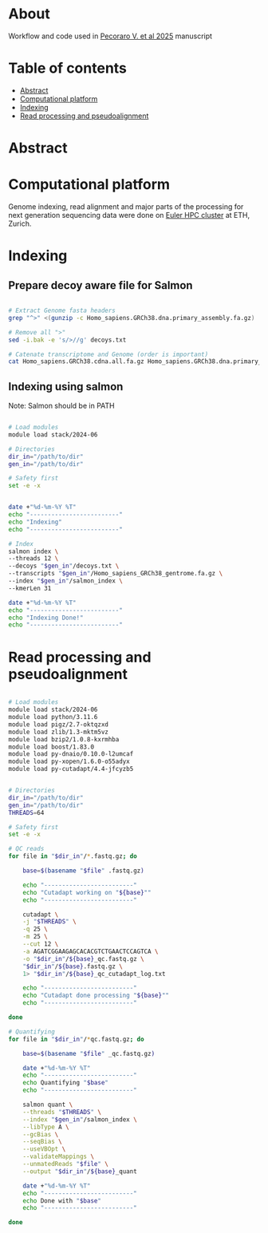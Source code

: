 # About
Workflow and code used in [Pecoraro V. et al 2025]() manuscript

# Table of contents

- [Abstract](#Abstract)
- [Computational platform](#Computational-platform)
- [Indexing](#Indexing)
- [Read processing and pseudoalignment](#Read-processing-and-pseudoalignment)

# Abstract

# Computational platform
Genome indexing, read alignment and major parts of the processing for next generation sequencing data were done on [Euler HPC cluster](https://scicomp.ethz.ch/wiki/Euler) at ETH, Zurich.

# Indexing

## Prepare decoy aware file for Salmon

```bash

# Extract Genome fasta headers
grep "^>" <(gunzip -c Homo_sapiens.GRCh38.dna.primary_assembly.fa.gz) | cut -d " " -f 1 > decoys.txt

# Remove all ">"
sed -i.bak -e 's/>//g' decoys.txt

# Catenate transcriptome and Genome (order is important)
cat Homo_sapiens.GRCh38.cdna.all.fa.gz Homo_sapiens.GRCh38.dna.primary_assembly.fa.gz > Homo_sapiens_GRCh38_gentrome.fa.gz

```

## Indexing using salmon

Note: Salmon should be in PATH

```bash

# Load modules
module load stack/2024-06

# Directories
dir_in="/path/to/dir"
gen_in="/path/to/dir"

# Safety first
set -e -x


date +"%d-%m-%Y %T"
echo "-------------------------"
echo "Indexing"
echo "-------------------------"

# Index
salmon index \
--threads 12 \
--decoys "$gen_in"/decoys.txt \
--transcripts "$gen_in"/Homo_sapiens_GRCh38_gentrome.fa.gz \
--index "$gen_in"/salmon_index \
--kmerLen 31

date +"%d-%m-%Y %T"
echo "-------------------------"
echo "Indexing Done!"
echo "-------------------------"

```

# Read processing and pseudoalignment

```bash

# Load modules
module load stack/2024-06
module load python/3.11.6
module load pigz/2.7-oktqzxd
module load zlib/1.3-mktm5vz
module load bzip2/1.0.8-kxrmhba
module load boost/1.83.0
module load py-dnaio/0.10.0-l2umcaf
module load py-xopen/1.6.0-o55adyx
module load py-cutadapt/4.4-jfcyzb5


# Directories
dir_in="/path/to/dir"
gen_in="/path/to/dir"
THREADS=64  

# Safety first
set -e -x

# QC reads
for file in "$dir_in"/*.fastq.gz; do

    base=$(basename "$file" .fastq.gz)

    echo "-------------------------"
    echo "Cutadapt working on "${base}""
    echo "-------------------------"

    cutadapt \
    -j "$THREADS" \
    -q 25 \
    -m 25 \
    --cut 12 \
    -a AGATCGGAAGAGCACACGTCTGAACTCCAGTCA \
    -o "$dir_in"/${base}_qc.fastq.gz \
    "$dir_in"/${base}.fastq.gz \
    1> "$dir_in"/${base}_qc_cutadapt_log.txt

    echo "-------------------------"
    echo "Cutadapt done processing "${base}""
    echo "-------------------------"

done

# Quantifying
for file in "$dir_in"/*qc.fastq.gz; do

    base=$(basename "$file" _qc.fastq.gz)

    date +"%d-%m-%Y %T"
    echo "-------------------------"
    echo Quantifying "$base"
    echo "-------------------------"

    salmon quant \
    --threads "$THREADS" \
    --index "$gen_in"/salmon_index \
    --libType A \
    --gcBias \
    --seqBias \
    --useVBOpt \
    --validateMappings \
    --unmatedReads "$file" \
    --output "$dir_in"/${base}_quant

    date +"%d-%m-%Y %T"
    echo "-------------------------"
    echo Done with "$base"
    echo "-------------------------"

done

```
